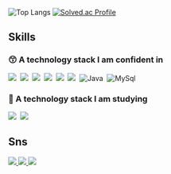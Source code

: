 <!-- ![Anurag's GitHub stats](https://github-readme-stats.vercel.app/api?username=MinsFuture&show_icons=dracula&theme=radical) -->
![Top Langs](https://github-readme-stats.vercel.app/api/top-langs/?username=MinsFuture&layout=compact&theme=dracula) [![Solved.ac Profile](http://mazassumnida.wtf/api/generate_badge?boj=helloaway)](https://solved.ac/helloaway)


## Skills
### 😙 A technology stack I am confident in
<img src="https://img.shields.io/badge/springboot-00AF5C?style=for-the-badge&logo=springboot&logoColor=white"/>&nbsp;
<img src="https://img.shields.io/badge/springsecurity-6DB33F?style=for-the-badge&logo=springsecurity&logoColor=white"/>&nbsp;
<img src="https://img.shields.io/badge/docker-2496ED?style=for-the-badge&logo=docker&logoColor=white"/>&nbsp;
<img src="https://img.shields.io/badge/gradle-02303A?style=for-the-badge&logo=gradle&logoColor=white"/>&nbsp;
<img src="https://img.shields.io/badge/git-F05032?style=for-the-badge&logo=git&logoColor=white"/>&nbsp;
<img src="https://img.shields.io/badge/googlecloud-4285F4?style=for-the-badge&logo=googlecloud&logoColor=white"/>&nbsp;
![Java](https://img.shields.io/badge/Java-0071C5?style=for-the-badge&logo=intellijidea&logoColor=white)&nbsp;
![MySql](https://img.shields.io/badge/MySql-4479A1?style=for-the-badge&logo=mysql&logoColor=white)

### 📝 A technology stack I am studying
<img src="https://img.shields.io/badge/redis-DC382D?style=for-the-badge&logo=redis&logoColor=white"/>&nbsp;
<img src="https://img.shields.io/badge/kubernetes-326CE5?style=for-the-badge&logo=kubernetes&logoColor=white"/>&nbsp;

## Sns
<p>
<a href="https://www.instagram.com/xxmin_0/" target="_blank"><img src="https://img.shields.io/badge/Instagram-E4405F?style=flat-square&logo=instagram&logoColor=white">
<a href="https://velog.io/@helloaway/posts" target="_blank"><img src="https://img.shields.io/badge/Velog-20C997?style=flat-square&logo=Velog&logoColor=white">
<a href="mailto:helloaway213@gmail.com" target="_blank"><img src="https://img.shields.io/badge/helloaway213@gmail.com-EA4335?style=flat-square&logo=gmail&logoColor=white">
</p>
